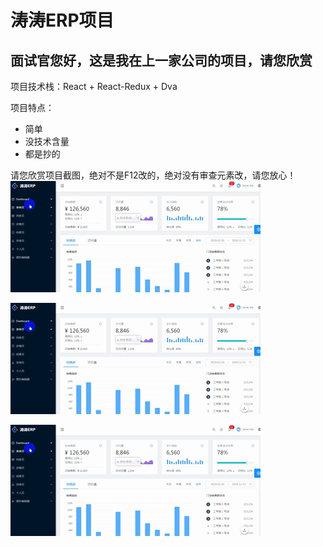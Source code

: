 # 涛涛ERP项目
## 面试官您好，这是我在上一家公司的项目，请您欣赏

项目技术栈：React + React-Redux + Dva

项目特点：
* 简单
* 没技术含量
* 都是抄的

请您欣赏项目截图，绝对不是F12改的，绝对没有审查元素改，请您放心！
![Image text](https://raw.githubusercontent.com/shaoshanhuan/taotao_erp/master/images/video_2019-10-17_172412%5B00_00_02--00_00_22%5D.gif)

![Image text](https://raw.githubusercontent.com/shaoshanhuan/taotao_erp/master/images/video_2019-10-17_172412%5B00_00_02--00_00_22%5D.gif)

![Image text](https://raw.githubusercontent.com/shaoshanhuan/taotao_erp/master/images/video_2019-10-17_172412%5B00_00_02--00_00_22%5D.gif)
